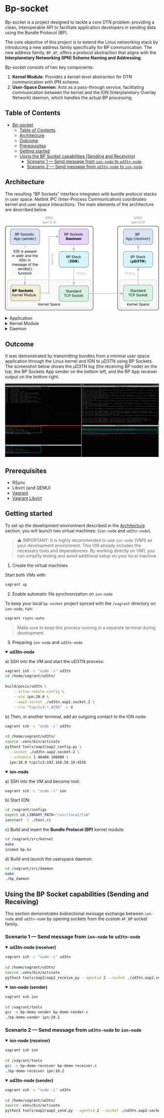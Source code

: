 # Bp-socket

Bp-socket is a project designed to tackle a core DTN problem: providing a clean, interoperable API to facilitate application developers in sending data using the Bundle Protocol (BP).

The core objective of this project is to extend the Linux networking stack by introducing a new address family specifically for BP communication. The new address family, `BP_AF`, offers a protocol abstraction that aligns with the **Interplanetary Networking (IPN) Scheme Naming and Addressing**.

Bp-socket consists of two key components:

1. **Kernel Module**: Provides a kernel-level abstraction for DTN communication with IPN scheme.
2. **User-Space Daemon**: Acts as a pass-through service, facilitating communication between the kernel and the ION (Interplanetary Overlay Network) daemon, which handles the actual BP processing.

## Table of Contents

- [Bp-socket](#bp-socket)
  - [Table of Contents](#table-of-contents)
  - [Architecture](#architecture)
  - [Outcome](#outcome)
  - [Prerequisites](#prerequisites)
  - [Getting started](#getting-started)
  - [Using the BP Socket capabilities (Sending and Receiving)](#using-the-bp-socket-capabilities-sending-and-receiving)
    - [Scenario 1 — Send message from `ion-node` to `ud3tn-node`](#scenario-1--send-message-from-ion-node-to-ud3tn-node)
    - [Scenario 2 — Send message from `ud3tn-node` to `ion-node`](#scenario-2--send-message-from-ud3tn-node-to-ion-node)

## Architecture

The resulting “BP Sockets” interface integrates with bundle protocol stacks in user space. Netlink IPC (Inter-Process Communication) coordinates kernel and user space interactions. The main elements of the architecture are described below.

![Architecture](./docs/img/architecture.png)

<details close>
<summary>Application</summary>
<br>
The user application creates a socket with a newly introduced address family 28, with the datagram (DGRAM) type and protocol number 0. The destination EID is provided via the sockaddr parameter of the sendto() function, and the Application Data Unit (ADU) to be conveyed via BP is provided in the message field.
<br><br>
</details>

<details close>
<summary>Kernel Module</summary>
<br>
A kernel module processes BP Sockets calls. This module uses Netlink to deliver the bundle payload and related metadata to the BP Sockets Daemon. Netlink is a communication protocol between the Linux kernel and userspace processes designed for asynchronous message passing.
<br><br>
</details>

<details close>
<summary>Daemon</summary>
<br>
Upon receiving a message, the BP Sockets Daemon in userspace retrieves the EID and the ADU, creates a bundle with ION, and sends it to the peer. In our case, the destination was running µD3TN on a second virtual machine (VM). This way, we demonstrated interoperability between µD3TN and ION using the BP Sockets interface.  Note that the BP Sockets Daemon is modular and not locked to ION; it could easily be adapted to another Bundle Protocol implementation.
<br><br>
</details>

## Outcome

It was demonstrated by transmitting bundles from a minimal user space application through the Linux kernel and ION to µD3TN using BP Sockets. The screenshot below shows the µD3TN log (the receiving BP node) on the top, the BP Sockets App sender on the bottom left, and the BP App receiver output on the bottom right.

![Screenshot](./docs/img/outcome.png)

## Prerequisites

- RSync
- Libvirt (and QEMU)
- [Vagrant](https://developer.hashicorp.com/vagrant/downloads)
- [Vagrant Libvirt](https://vagrant-libvirt.github.io/vagrant-libvirt/)

## Getting started

To set up the development environment described in the [Architecture](#architecture) section, you will launch two virtual machines: (`ion-node` and `ud3tn-node`).

> ⚠️ IMPORTANT:
> It is highly recommended to use `ion-node` (VM1) as your development environment. This VM already includes the necessary tools and dependencies. By working directly on VM1, you can simplify testing and avoid additional setup on your local machine.

1. Create the virtual machines

Start both VMs with:

```bash
vagrant up
```

2. Enable automatic file synchronization on `ion-node`

To keep your local `bp-socket` project synced with the `/vagrant` directory on `ion-node`, run:

```bash
vagrant rsync-auto
```

> Make sure to keep this process running in a separate terminal during development.

3. Preparing `ion-node` and `ud3tn-node`

<details open>
<summary><strong>ud3tn-node</strong></summary>

a) SSH into the VM and start the uD3TN process:

```bash
vagrant ssh -c "sudo -i" ud3tn
cd /home/vagrant/ud3tn/

build/posix/ud3tn \
    --allow-remote-config \
    --eid ipn:20.0 \
    --aap2-socket ./ud3tn.aap2.socket.2 \
    --cla "tcpclv3:*,4556" -L 4
```

b) Then, in another terminal, add an outgoing contact to the ION node:

```bash
vagrant ssh -c "sudo -i" ud3tn

cd /home/vagrant/ud3tn/
source .venv/bin/activate
python3 tools/aap2/aap2_config.py \
  --socket ./ud3tn.aap2.socket.2 \
  --schedule 1 86400 100000 \
  ipn:10.0 tcpclv3:192.168.50.10:4556
```
</details>

<details open>
<summary><strong>ion-node</strong></summary>

a) SSH into the VM and become root:

```bash
vagrant ssh -c "sudo -i" ion
```

b) Start ION:

```bash
cd /vagrant/configs
export LD_LIBRARY_PATH="/usr/local/lib"
ionstart -I ./host.rc
```

c) Build and insert the **Bundle Protocol (BP)** kernel module:

```bash
cd /vagrant/src/kernel
make
insmod bp.ko
```

d) Build and launch the userspace daemon:

```bash
cd /vagrant/src/daemon
make
./bp_daemon
```

</details>

## Using the BP Socket capabilities (Sending and Receiving)

This section demonstrates bidirectional message exchange between `ion-node` and `ud3tn-node` by opening sockets from the custom `AF_BP` socket family.

### Scenario 1 — Send message from `ion-node` to `ud3tn-node`

<details open>
<summary><strong>ud3tn-node (receiver)</strong></summary>

```bash
vagrant ssh -c "sudo -i" ud3tn

cd /home/vagrant/ud3tn/
source .venv/bin/activate
python3 tools/aap2/aap2_receive.py --agentid 2 --socket ./ud3tn.aap2.socket.2
```
</details>

<details open>
<summary><strong>ion-node (sender)</strong></summary>

```bash
vagrant ssh ion

cd /vagrant/tools
gcc -o bp-demo-sender bp-demo-sender.c
./bp-demo-sender ipn:20.2
```
</details>

### Scenario 2 — Send message from `ud3tn-node` to `ion-node`

<details open>
<summary><strong>ion-node (receiver)</strong></summary>

```bash
vagrant ssh ion

cd /vagrant/tools
gcc -o bp-demo-receiver bp-demo-receiver.c
./bp-demo-receiver ipn:10.2
```
</details>

<details open>
<summary><strong>ud3tn-node (sender)</strong></summary>

```bash
vagrant ssh -c "sudo -i" ud3tn

cd /home/vagrant/ud3tn/
source .venv/bin/activate
python3 tools/aap2/aap2_send.py --agentid 2 --socket ./ud3tn.aap2.socket.2 ipn:10.2 "Hello from ud3tn!" -v
```
</details>

